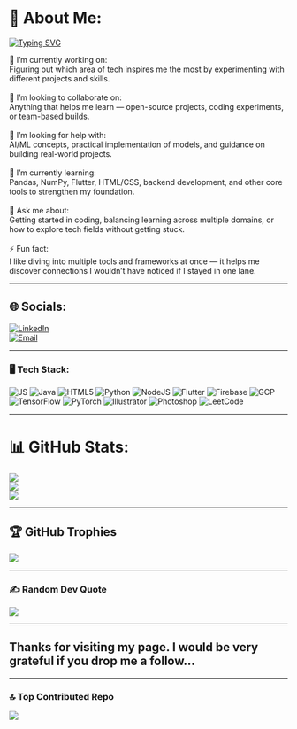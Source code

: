 # 💫 About Me:
[![Typing SVG](https://readme-typing-svg.herokuapp.com?size=22&color=F7F7F7&width=600&lines=Hey+there!+I'm+Debargha;Exploring+Tech+to+find+my+passion;AI/ML+Enthusiast+%7C+Coder+%7C+Builder)](https://git.io/typing-svg)

🔭 I’m currently working on:<br>Figuring out which area of tech inspires me the most by experimenting with different projects and skills.<br><br>👯 I’m looking to collaborate on:<br>Anything that helps me learn — open-source projects, coding experiments, or team-based builds.<br><br>🤝 I’m looking for help with:<br>AI/ML concepts, practical implementation of models, and guidance on building real-world projects.<br><br>🌱 I’m currently learning:<br>Pandas, NumPy, Flutter, HTML/CSS, backend development, and other core tools to strengthen my foundation.<br><br>💬 Ask me about:<br>Getting started in coding, balancing learning across multiple domains, or how to explore tech fields without getting stuck.<br><br>⚡ Fun fact:<br>I like diving into multiple tools and frameworks at once — it helps me discover connections I wouldn’t have noticed if I stayed in one lane.

---

## 🌐 Socials:
[![LinkedIn](https://img.shields.io/badge/LinkedIn-%230077B5.svg?logo=linkedin&logoColor=white)](https://www.linkedin.com/in/debargha-sarkar-72575937a/)  
[![Email](https://img.shields.io/badge/Email-D14836?logo=gmail&logoColor=white)](mailto:debarghasarkar175@gmail.com)  

---

### 🖥️ Tech Stack:
![JS](https://img.shields.io/badge/JavaScript-000?logo=javascript)
![Java](https://img.shields.io/badge/Java-000?logo=java)
![HTML5](https://img.shields.io/badge/HTML5-000?logo=html5)
![Python](https://img.shields.io/badge/Python-000?logo=python)
![NodeJS](https://img.shields.io/badge/Node.js-000?logo=node.js)
![Flutter](https://img.shields.io/badge/Flutter-000?logo=flutter)
![Firebase](https://img.shields.io/badge/Firebase-000?logo=firebase)
![GCP](https://img.shields.io/badge/Google%20Cloud-000?logo=google-cloud)
![TensorFlow](https://img.shields.io/badge/TensorFlow-000?logo=tensorflow)
![PyTorch](https://img.shields.io/badge/PyTorch-000?logo=pytorch)
![Illustrator](https://img.shields.io/badge/Illustrator-000?logo=adobe-illustrator)
![Photoshop](https://img.shields.io/badge/Photoshop-000?logo=adobe-photoshop)
![LeetCode](https://img.shields.io/badge/LeetCode-000?logo=leetcode)


---

# 📊 GitHub Stats:
![](https://github-readme-stats.vercel.app/api?username=My-Mation&theme=dark&hide_border=false&include_all_commits=false&count_private=false)<br/>
![](https://nirzak-streak-stats.vercel.app/?user=My-Mation&theme=dark&hide_border=false)<br/>
![](https://github-readme-stats.vercel.app/api/top-langs/?username=My-Mation&theme=dark&hide_border=false&include_all_commits=false&count_private=false&layout=compact)

---

## 🏆 GitHub Trophies
![](https://github-profile-trophy.vercel.app/?username=My-Mation&theme=gruvbox_light&no-frame=true&no-bg=true&margin-w=4)

---

### ✍️ Random Dev Quote
![](https://quotes-github-readme.vercel.app/api?type=horizontal&theme=radical)


---

## Thanks for visiting my page. I would be very grateful if you drop me a follow...
---

### 🔝 Top Contributed Repo
![](https://github-contributor-stats.vercel.app/api?username=My-Mation&limit=5&theme=dark&combine_all_yearly_contributions=true)





